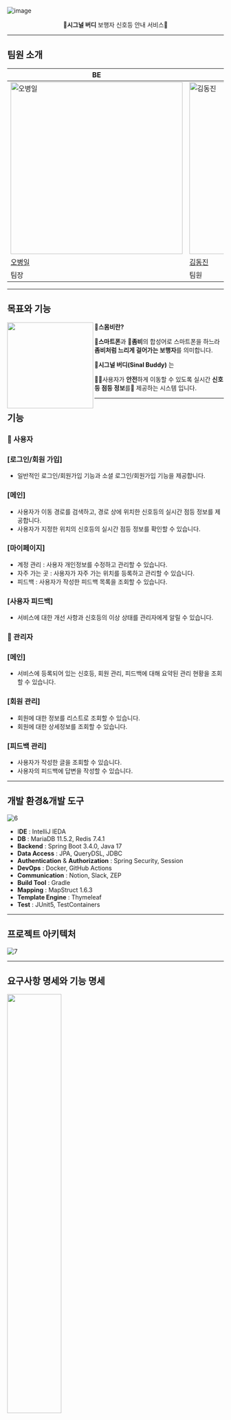 ![image](https://github.com/user-attachments/assets/f6f4929e-3d10-407c-8a3b-f95d050c4273)
[](https://youtu.be/FLnJ7vnxOQU?si=nGkfGYEmvXBuwhUr)

<p align="center"> 🚦<b>시그널 버디</b> 보행자 신호등 안내 서비스🚦</p>

---

## 팀원 소개
| BE | BE | BE | BE | BE |
| --- | --- | --- | --- | --- |
| <img src="https://avatars.githubusercontent.com/u/103233073?v=4" width=400px alt="오병일"/> | <img src="https://avatars.githubusercontent.com/u/82895809?v=4" width=400px alt="김동진"> | <img src="https://avatars.githubusercontent.com/u/108854865?v=4" width=400px alt="이동민"> | <img src="https://avatars.githubusercontent.com/u/104908845?v=4" width=400px alt="임서현"> | <img src="https://avatars.githubusercontent.com/u/145355985?v=4" width=400px alt="최주하"> |
| [오병일](https://github.com/ByungilOh-Fillip) | [김동진](https://github.com/Dongjin0224) | [이동민](https://github.com/DongminL) | [임서현](https://github.com/limseohyeon) | [최주하](https://github.com/zzuharchive) |
| 팀장 | 팀원 | 팀원 | 팀원 | 팀원 |

---
## 목표와 기능
<img src="https://github.com/user-attachments/assets/3ea03894-65b5-4e67-87e1-d4ace34199a9" align="left" width="200px">

🤢**스몸비란?**

📱**스마트폰**과 🤢**좀비**의 합성어로 스마트폰을 하느라 **좀비처럼 느리게 걸어가는 보행자**를 의미합니다.


🚦**시그널 버디(Sinal Buddy)** 는

🚶‍♀️사용자가 **안전**하게 이동할 수 있도록
실시간 **신호등 점등 정보**를🚦 제공하는 시스템 입니다.  

---
## 기능

### **👥 사용자**

### [로그인/회원 가입]

- 일반적인 로그인/회원가입 기능과 소셜 로그인/회원가입 기능을 제공합니다.

### [메인]
- 사용자가 이동 경로를 검색하고, 경로 상에 위치한 신호등의 실시간 점등 정보를 제공합니다.
- 사용자가 지정한 위치의 신호등의 실시간 점등 정보를 확인할 수 있습니다.

### [마이페이지]

- 계정 관리 : 사용자 개인정보를 수정하고 관리할 수 있습니다.
- 자주 가는 곳 :  사용자가 자주 가는 위치를 등록하고 관리할 수 있습니다.
- 피드백 : 사용자가 작성한 피드백 목록을 조회할 수 있습니다.

### [사용자 피드백]

- 서비스에 대한 개선 사항과 신호등의 이상 상태를 관리자에게 알릴 수 있습니다.

### **🚦 관리자**

### [메인]

- 서비스에 등록되어 있는 신호등, 회원 관리, 피드백에 대해 요약된 관리 현황을 조회할 수 있습니다.

### [회원 관리]

- 회원에 대한 정보를 리스트로 조회할 수 있습니다.
- 회원에 대한 상세정보를 조회할 수 있습니다.

### [피드백 관리]

- 사용자가 작성한 글을 조회할 수 있습니다.
- 사용자의 피드백에 답변을 작성할 수 있습니다.

---
## 개발 환경&개발 도구

![6](https://github.com/user-attachments/assets/426e47cf-ee1a-41a8-bc0f-c7b3a6770a1b)


<aside>

- I**DE** : IntelliJ IEDA
- **DB** : MariaDB 11.5.2, Redis 7.4.1
- **Backend** : Spring Boot 3.4.0, Java 17
- **Data Access** : JPA, QueryDSL, JDBC
- **Authentication** & **Authorization** : Spring Security, Session
- **DevOps** : Docker, GitHub Actions
- **Communication** : Notion, Slack, ZEP
- **Build Tool** : Gradle
- **Mapping** : MapStruct 1.6.3
- **Template Engine** : Thymeleaf
- **Test** : JUnit5, TestContainers
</aside>

---
## 프로젝트 아키텍처
![7](https://github.com/user-attachments/assets/907b7b3f-db91-4fac-aa2a-35bd85cb3755)


---
## 요구사항 명세와 기능 명세
<img src="https://github.com/user-attachments/assets/b4ba7f97-7b31-47fd-be90-9e2f11c75220" align="left" width="50%">
<img src="https://github.com/user-attachments/assets/fe9532e6-1d40-44bd-abe0-cc33671f3385" align="left" width="50%">
